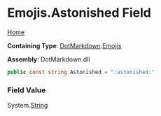 # Emojis\.Astonished Field

[Home](../../../README.md)

**Containing Type**: [DotMarkdown](../../README.md)\.[Emojis](../README.md)

**Assembly**: DotMarkdown\.dll

```csharp
public const string Astonished = ":astonished:"
```

### Field Value

System\.[String](https://docs.microsoft.com/en-us/dotnet/api/system.string)